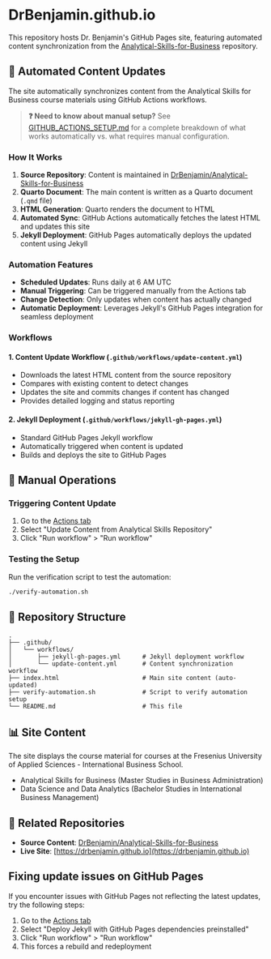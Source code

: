 # DrBenjamin.github.io

This repository hosts Dr. Benjamin's GitHub Pages site, featuring automated content synchronization from the [Analytical-Skills-for-Business](https://github.com/DrBenjamin/Analytical-Skills-for-Business) repository.

## 🤖 Automated Content Updates

The site automatically synchronizes content from the Analytical Skills for Business course materials using GitHub Actions workflows.

> **❓ Need to know about manual setup?** See [GITHUB_ACTIONS_SETUP.md](GITHUB_ACTIONS_SETUP.md) for a complete breakdown of what works automatically vs. what requires manual configuration.

### How It Works

1. **Source Repository**: Content is maintained in [DrBenjamin/Analytical-Skills-for-Business](https://github.com/DrBenjamin/Analytical-Skills-for-Business)
2. **Quarto Document**: The main content is written as a Quarto document (`.qmd` file)
3. **HTML Generation**: Quarto renders the document to HTML
4. **Automated Sync**: GitHub Actions automatically fetches the latest HTML and updates this site
5. **Jekyll Deployment**: GitHub Pages automatically deploys the updated content using Jekyll

### Automation Features

- **Scheduled Updates**: Runs daily at 6 AM UTC
- **Manual Triggering**: Can be triggered manually from the Actions tab
- **Change Detection**: Only updates when content has actually changed
- **Automatic Deployment**: Leverages Jekyll's GitHub Pages integration for seamless deployment

### Workflows

#### 1. Content Update Workflow (`.github/workflows/update-content.yml`)
- Downloads the latest HTML content from the source repository
- Compares with existing content to detect changes
- Updates the site and commits changes if content has changed
- Provides detailed logging and status reporting

#### 2. Jekyll Deployment (`.github/workflows/jekyll-gh-pages.yml`)
- Standard GitHub Pages Jekyll workflow
- Automatically triggered when content is updated
- Builds and deploys the site to GitHub Pages

## 🔧 Manual Operations

### Triggering Content Update
1. Go to the [Actions tab](https://github.com/DrBenjamin/DrBenjamin.github.io/actions)
2. Select "Update Content from Analytical Skills Repository"
3. Click "Run workflow" > "Run workflow"

### Testing the Setup
Run the verification script to test the automation:
```bash
./verify-automation.sh
```

## 📁 Repository Structure

```
.
├── .github/
│   └── workflows/
│       ├── jekyll-gh-pages.yml      # Jekyll deployment workflow
│       └── update-content.yml       # Content synchronization workflow
├── index.html                       # Main site content (auto-updated)
├── verify-automation.sh             # Script to verify automation setup
└── README.md                        # This file
```

## 📊 Site Content

The site displays the course material for courses at the Fresenius University of Applied Sciences - International Business School.

- Analytical Skills for Business (Master Studies in Business Administration)
- Data Science and Data Analytics (Bachelor Studies in International Business Management)

## 🔗 Related Repositories

- **Source Content**: [DrBenjamin/Analytical-Skills-for-Business](https://github.com/DrBenjamin/Analytical-Skills-for-Business)
- **Live Site**: [https://drbenjamin.github.io](https://drbenjamin.github.io)

## Fixing update issues on GitHub Pages

If you encounter issues with GitHub Pages not reflecting the latest updates, try the following steps:

1. Go to the [Actions tab](https://github.com/DrBenjamin/DrBenjamin.github.io/actions)
2. Select "Deploy Jekyll with GitHub Pages dependencies preinstalled"
3. Click "Run workflow" > "Run workflow"
4. This forces a rebuild and redeployment
